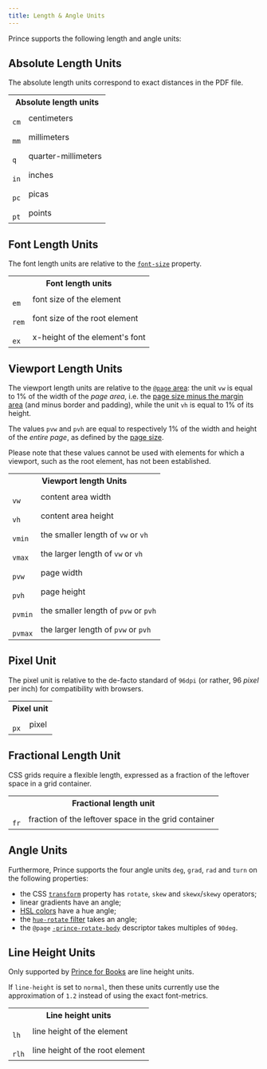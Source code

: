 ```yaml
---
title: Length & Angle Units
---
```


Prince supports the following length and angle units:

## Absolute Length Units

The absolute length units correspond to exact distances in the PDF file.

<table className="grid">
<tr>
<th colSpan="2">Absolute length units</th>
</tr>
<tr>
<td>
<code>
cm
</code>
</td>
<td>centimeters</td>
</tr>
<tr>
<td>
<code>
mm
</code>
</td>
<td>millimeters</td>
</tr>
<tr>
<td>
<code>
q
</code>
</td>
<td>quarter-millimeters</td>
</tr>
<tr>
<td>
<code>
in
</code>
</td>
<td>inches</td>
</tr>
<tr>
<td>
<code>
pc
</code>
</td>
<td>picas</td>
</tr>
<tr>
<td>
<code>
pt
</code>
</td>
<td>points</td>
</tr>
</table>

## Font Length Units

The font length units are relative to the [`font-size`](css-props.md#prop-font-size) property.

<table className="grid">
<tr>
<th colSpan="2">Font length units</th>
</tr>
<tr>
<td>
<code>
em
</code>
</td>
<td>font size of the element</td>
</tr>
<tr>
<td>
<code>
rem
</code>
</td>
<td>font size of the root element</td>
</tr>
<tr>
<td>
<code>
ex
</code>
</td>
<td>x-height of the element's font</td>
</tr>
</table>

## Viewport Length Units

The viewport length units are relative to the [`@page` area](css-at-rules.md#at-page): the unit `vw` is equal to 1% of the width of the *page area*, i.e. the [page size minus the margin area](paged.md#page-regions) (and minus border and padding), while the unit `vh` is equal to 1% of its height.

The values `pvw` and `pvh` are equal to respectively 1% of the width and height of the *entire page*, as defined by the [page size](paged.md#page-size).

Please note that these values cannot be used with elements for which a viewport, such as the root element, has not been established.

<table className="grid">
<tr>
<th colSpan="2">Viewport length Units</th>
</tr>
<tr>
<td>
<code>
vw
</code>
</td>
<td>content area width</td>
</tr>
<tr>
<td>
<code>
vh
</code>
</td>
<td>content area height</td>
</tr>
<tr>
<td>
<code>
vmin
</code>
</td>
<td>the smaller length of <code>vw</code> or <code>vh</code></td>
</tr>
<tr>
<td>
<code>
vmax
</code>
</td>
<td>the larger length of <code>vw</code> or <code>vh</code></td>
</tr>
<tr>
<td>
<code>
pvw
</code>
</td>
<td>page width</td>
</tr>
<tr>
<td>
<code>
pvh
</code>
</td>
<td>page height</td>
</tr>
<tr>
<td>
<code>
pvmin
</code>
</td>
<td>the smaller length of <code>pvw</code> or <code>pvh</code></td>
</tr>
<tr>
<td>
<code>
pvmax
</code>
</td>
<td>the larger length of <code>pvw</code> or <code>pvh</code></td>
</tr>
</table>

## Pixel Unit

The pixel unit is relative to the de-facto standard of `96dpi` (or rather, 96 *pixel* per inch) for compatibility with browsers.

<table className="grid">
<tr>
<th colSpan="2">Pixel unit</th>
</tr>
<tr>
<td>
<code>
px
</code>
</td>
<td>pixel</td>
</tr>
</table>


## Fractional Length Unit

CSS grids require a flexible length, expressed as a fraction of the leftover space in a grid container.

<table className="grid">
<tr>
<th colSpan="2">Fractional length unit</th>
</tr>
<tr>
<td>
<code>
fr
</code>
</td>
<td>fraction of the leftover space in the grid container</td>
</tr>
</table>


## Angle Units

Furthermore, Prince supports the four angle units `deg`, `grad`, `rad` and `turn` on the following properties:

* the CSS [`transform`](css-props.md#prop-transform) property has `rotate`, `skew` and `skewx`/`skewy` operators;
* linear gradients have an angle;
* [HSL colors](graphics.md#hsla) have a hue angle;
* the [`hue-rotate` filter](css-props.md#prop-filter) takes an angle;
* the `@page` [`-prince-rotate-body`](css-props.md#prop-prince-rotate-body) descriptor takes multiples of `90deg`.


## Line Height Units

Only supported by [Prince for Books](prince-for-books.md) are line height units.

<p className="note">
If <code>line-height</code> is set to <code>normal</code>, then these units currently
use the approximation of <code>1.2</code> instead of using the exact font-metrics.
</p>

<table className="grid">
<tr>
<th colSpan="2">Line height units</th>
</tr>
<tr>
<td>
<code>
lh
</code>
</td>
<td>line height of the element</td>
</tr>
<tr>
<td>
<code>
rlh
</code>
</td>
<td>line height of the root element</td>
</tr>
</table>
